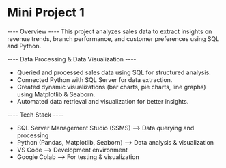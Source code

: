 # Mini Project 1

---- Overview ----
This project analyzes sales data to extract insights on revenue trends, branch performance, and customer preferences using SQL and Python.

---- Data Processing &  Data Visualization ----
- Queried and processed sales data using SQL for structured analysis.
- Connected Python with SQL Server for data extraction.
- Created dynamic visualizations (bar charts, pie charts, line graphs) using Matplotlib & Seaborn.
- Automated data retrieval and visualization for better insights.

---- Tech Stack ----
- SQL Server Management Studio (SSMS) –> Data querying and processing
- Python (Pandas, Matplotlib, Seaborn) –> Data analysis & visualization
- VS Code –> Development environment
- Google Colab –> For testing & visualization

